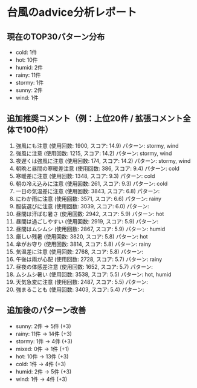 
# 台風のadvice分析レポート

## 現在のTOP30パターン分布
- cold: 1件
- hot: 10件
- humid: 2件
- rainy: 11件
- stormy: 1件
- sunny: 2件
- wind: 1件

## 追加推奨コメント（例：上位20件 / 拡張コメント全体で100件）
1. 強風にも注意 (使用回数: 1900, スコア: 14.9)
   パターン: stormy, wind
2. 強風に注意 (使用回数: 1215, スコア: 14.2)
   パターン: stormy, wind
3. 夜遅くは強風に注意 (使用回数: 174, スコア: 14.2)
   パターン: stormy, wind
4. 朝晩と昼間の寒暖差注意 (使用回数: 386, スコア: 9.4)
   パターン: cold
5. 寒暖差に注意 (使用回数: 1348, スコア: 9.3)
   パターン: cold
6. 朝の冷え込みに注意 (使用回数: 261, スコア: 9.3)
   パターン: cold
7. 一日の気温差に注意 (使用回数: 3843, スコア: 6.8)
   パターン: 
8. にわか雨に注意 (使用回数: 3571, スコア: 6.6)
   パターン: rainy
9. 服装選びに注意 (使用回数: 3039, スコア: 6.0)
   パターン: 
10. 昼間は汗ばむ暑さ (使用回数: 2942, スコア: 5.9)
   パターン: hot
11. 昼間は過ごしやすい (使用回数: 2919, スコア: 5.9)
   パターン: 
12. 昼間はムシムシ (使用回数: 2867, スコア: 5.9)
   パターン: humid
13. 厳しい残暑 (使用回数: 3820, スコア: 5.8)
   パターン: hot
14. 傘がお守り (使用回数: 3814, スコア: 5.8)
   パターン: rainy
15. 気温差に注意 (使用回数: 2768, スコア: 5.8)
   パターン: 
16. 午後は雨が心配 (使用回数: 2728, スコア: 5.7)
   パターン: rainy
17. 昼夜の体感差注意 (使用回数: 1652, スコア: 5.7)
   パターン: 
18. ムシムシ暑い (使用回数: 3538, スコア: 5.5)
   パターン: hot, humid
19. 天気急変に注意 (使用回数: 2487, スコア: 5.5)
   パターン: 
20. 強まることも (使用回数: 3403, スコア: 5.4)
   パターン: 

## 追加後のパターン改善
- sunny: 2件 → 5件 (+3)
- rainy: 11件 → 14件 (+3)
- stormy: 1件 → 4件 (+3)
- mixed: 0件 → 1件 (+1)
- hot: 10件 → 13件 (+3)
- cold: 1件 → 4件 (+3)
- humid: 2件 → 5件 (+3)
- wind: 1件 → 4件 (+3)
